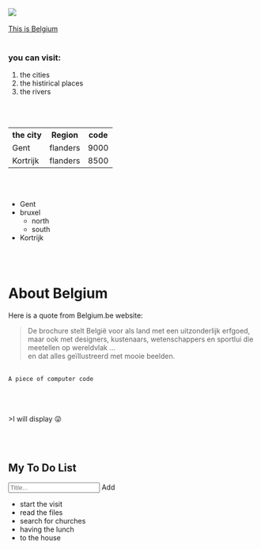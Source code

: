 <html>
   <head>
      <title>first page</title>
   </head>
   <body>
      <img src="https://www.telegraph.co.uk/content/dam/Travel/2018/December/belgium-brussels.jpg?imwidth=450" />
    <br><br>
      <a href="https://www.belgium.be/en">This is Belgium</a>
      <br><br>
      <h3>you can visit:</h3>
      <ol>
            <li>the cities</li>
            <li>the histirical places</li>
            <li>the rivers</li>
          </ol>
          <br><br>
          <table style="width:50%">
                <tr>
                  <th >the city</th>
                  <th>Region</th>
                  <th>code</th>
                </tr>
                <tr>
                  <td>Gent</td>
                  <td>flanders</td>
                  <td>9000</td>
                </tr>
                <tr>
                  <td>Kortrijk</td>
                  <td>flanders</td>
                  <td>8500</td>
                </tr>
              </table>
              <br><br>
              <ul>
                    <li>Gent</li>
                    <li>bruxel
                      <ul>
                        <li>north</li>
                        <li>south</li>
                      </ul>
                    </li>
                    <li>Kortrijk</li>
                  </ul>
                  <br><br>
                  <h1>About Belgium</h1>
            <p>Here is a quote from Belgium.be website:</p>
            <blockquote cite="https://www.belgium.be/nl/over_belgie">
            De brochure stelt België voor als land met een uitzonderlijk erfgoed, <br>
             maar ook met designers, kustenaars, wetenschappers en sportlui die meetellen op wereldvlak … <br> en dat alles geïllustreerd met mooie beelden.
            </blockquote>
            <br>
          <code>A piece of computer code</code><br>
          <br>
            <br><br>
             <p>>I will display &#128540</p>
             <br><br>
             <div id="myDIV" class="header">
                <h2>My To Do List</h2>
                <input type="text" id="myInput" placeholder="Title...">
                <span onclick="newElement()" class="addBtn">Add</span>
              </div>
              <ul id="myUL">
                <li>start the visit</li>
                <li class="checked">read the files</li>
                <li>search for churches</li>
                <li>having the lunch</li>
                <li>to the house</li>
              </ul>
   </body>
</html>
